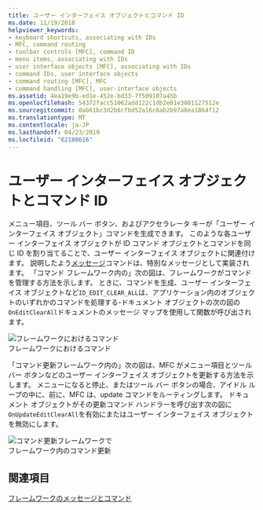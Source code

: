 ```yaml
---
title: ユーザー インターフェイス オブジェクトとコマンド ID
ms.date: 11/19/2018
helpviewer_keywords:
- keyboard shortcuts, associating with IDs
- MFC, command routing
- toolbar controls [MFC], command ID
- menu items, associating with IDs
- user interface objects [MFC], associating with IDs
- command IDs, user interface objects
- command routing [MFC], MFC
- command handling [MFC], user-interface objects
ms.assetid: 4ea19e9b-ed1e-452e-bd33-7f509107a45b
ms.openlocfilehash: 54372facc51062add122c1db2e01e3081127512e
ms.sourcegitcommit: 0ab61bc3d2b6cfbd52a16c6ab2b97a8ea1864f12
ms.translationtype: MT
ms.contentlocale: ja-JP
ms.lasthandoff: 04/23/2019
ms.locfileid: "62180616"
---
```

# <a name="user-interface-objects-and-command-ids"></a>ユーザー インターフェイス オブジェクトとコマンド ID

メニュー項目、ツール バー ボタン、およびアクセラレータ キーが「ユーザー インターフェイス オブジェクト」コマンドを生成できます。 このような各ユーザー インターフェイス オブジェクトが ID コマンド オブジェクトとコマンドを同じ ID を割り当てることで、ユーザー インターフェイス オブジェクトに関連付けます。 説明したよう[メッセージ](../mfc/messages.md)コマンドは、特別なメッセージとして実装されます。 「コマンド フレームワーク内の」次の図は、フレームワークがコマンドを管理する方法を示します。 ときに、コマンドを生成、ユーザー インターフェイス オブジェクトなど`ID_EDIT_CLEAR_ALL`は、アプリケーション内のオブジェクトのいずれかのコマンドを処理する-ドキュメント オブジェクトの次の図の`OnEditClearAll`ドキュメントのメッセージ マップを使用して関数が呼び出されます。

![フレームワークにおけるコマンド](../mfc/media/vc385p1.gif "フレームワーク内のコマンド") <br/>
フレームワークにおけるコマンド

「コマンド更新フレームワーク内の」次の図は、MFC がメニュー項目とツール バー ボタンなどのユーザー インターフェイス オブジェクトを更新する方法を示します。 メニューになると停止、またはツール バー ボタンの場合、アイドル ループの中に、前に、MFC は、update コマンドをルーティングします。 ドキュメント オブジェクトがその更新コマンド ハンドラーを呼び出す次の図に`OnUpdateEditClearAll`を有効にまたはユーザー インターフェイス オブジェクトを無効にします。

![コマンド更新フレームワークで](../mfc/media/vc385p2.png "コマンド フレームワークでの更新") <br/>
フレームワーク内のコマンド更新

## <a name="see-also"></a>関連項目

[フレームワークのメッセージとコマンド](../mfc/messages-and-commands-in-the-framework.md)
